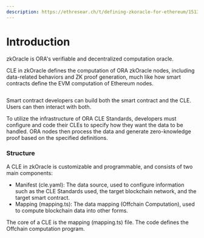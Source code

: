 ```yaml
---
description: https://ethresear.ch/t/defining-zkoracle-for-ethereum/15131
---
```


# Introduction

zkOracle is ORA's verifiable and decentralized computation oracle.

CLE in zkOracle defines the computation of ORA zkOracle nodes, including data-related behaviors and ZK proof generation, much like how smart contracts define the EVM computation of Ethereum nodes.

<figure><img src="../.gitbook/assets/图2.png" alt=""><figcaption></figcaption></figure>

Smart contract developers can build both the smart contract and the CLE. Users can then interact with both.

To utilize the infrastructure of ORA CLE Standards, developers must configure and code their CLEs to specify how they want the data to be handled. ORA nodes then process the data and generate zero-knowledge proof based on the specified definitions.

### Structure

A CLE in zkOracle is customizable and programmable, and consists of two main components:

* Manifest (cle.yaml): The data source, used to configure information such as the CLE Standards used, the target blockchain network, and the target smart contract.
* Mapping (mapping.ts): The data mapping (Offchain Computation), used to compute blockchain data into other forms.

The core of a CLE is the mapping (mapping.ts) file. The code defines the Offchain computation program.

